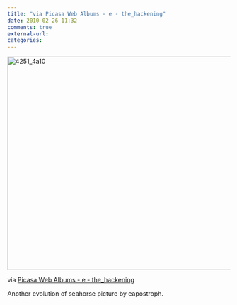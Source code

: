 ```yaml
---
title: "via Picasa Web Albums - e - the_hackening"
date: 2010-02-26 11:32
comments: true
external-url:
categories:
---
```

[<img src="http://b.asset.soup.io/asset/0706/4251_4a10.jpeg" width="640" height="481" alt="4251_4a10" />][1]

via [Picasa Web Albums - e - the\_hackening][2]  
  
Another evolution of seahorse picture by eapostroph.

  [1]: http://picasaweb.google.com/eaposztrof/The_hackening?authkey=Gv1sRgCIz929G7m8ObhgE&feat=embedwebsite#5440815662312946530
  [2]: http://picasaweb.google.com/eaposztrof/The_hackening?authkey=Gv1sRgCIz929G7m8ObhgE&feat=embedwebsite#5440815662312946530
